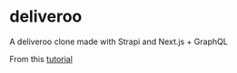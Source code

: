 # deliveroo
A deliveroo clone made with Strapi and Next.js + GraphQL

From this [tutorial](https://strapi.io/blog/strapi-next-setup)
